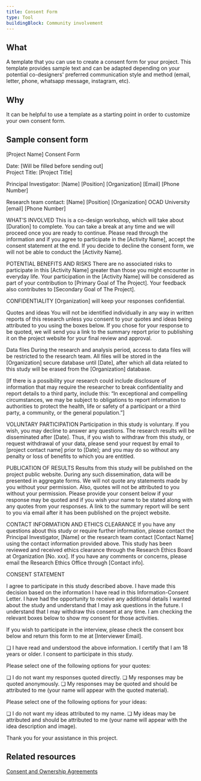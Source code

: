 ```yaml
---
title: Consent Form
type: Tool
buildingBlock: Community involvement
---
```

## What

A template that you can use to create a consent form for your project. This template provides sample text and can be adapted depending on your potential co-designers' preferred communication style and method (email, letter, phone, whatsapp message, instagram, etc).

## Why

It can be helpful to use a template as a starting point in order to customize your own consent form.

## Sample consent form

[Project Name] Consent Form
 
Date: [Will be filled before sending out] 	
Project Title: [Project Title]
 
Principal Investigator: 
[Name] 
[Position]
[Organization]
[Email]
[Phone Number]

Research team contact:
[Name]
[Position]
[Organization]
OCAD University
[email]
[Phone Number] 


WHAT’S INVOLVED
This is a co-design workshop, which will take about [Duration] to complete. You can take a break at any time and we will proceed once you are ready to continue. Please read through the information and if you agree to participate in the [Activity Name], accept the consent statement at the end. If you decide to decline the consent form, we will not be able to conduct the [Activity Name].

POTENTIAL BENEFITS AND RISKS
There are no associated risks to participate in this [Activity Name] greater than those you might encounter in everyday life. Your participation in the [Activity Name] will be considered as part of your contribution to [Primary Goal of The Project]. Your feedback also contributes to [Secondary Goal of The Project].  

CONFIDENTIALITY
[Organization] will keep your responses confidential. 

Quotes and ideas
You will not be identified individually in any way in written reports of this research unless you consent to your quotes and ideas being attributed to you using the boxes below. If you chose for your response to be quoted, we will send you a link to the summary report prior to publishing it on the project website for your final review and approval. 

Data files
During the research and analysis period, access to data files will be restricted to the research team. All files will be stored in the [Organization] secure database until [Date], after which all data related to this study will be erased from the [Organization] database. 

[If there is a possibility your research could include disclosure of information that may require the researcher to break confidentiality and report details to a third party, include this: “In exceptional and compelling circumstances, we may be subject to obligations to report information to authorities to protect the health, life or safety of a participant or a third party, a community, or the general population.”]

VOLUNTARY PARTICIPATION
Participation in this study is voluntary. If you wish, you may decline to answer any questions. The research results will be disseminated after [Date]. Thus, if you wish to withdraw from this study, or request withdrawal of your data, please send your request by email to [project contact name] prior to [Date]; and you may do so without any penalty or loss of benefits to which you are entitled. 

PUBLICATION OF RESULTS
Results from this study will be published on the project public website. During any such dissemination, data will be presented in aggregate forms. We will not quote any statements made by you without your permission. Also, quotes will not be attributed to you without your permission. Please provide your consent below if your response may be quoted and if you wish your name to be stated along with any quotes from your responses. A link to the summary report will be sent to you via email after it has been published on the project website.

CONTACT INFORMATION AND ETHICS CLEARANCE
If you have any questions about this study or require further information, please contact the Principal Investigator, [Name] or the research team contact [Contact Name] using the contact information provided above. This study has been reviewed and received ethics clearance through the Research Ethics Board at Organization [No. xxx]. If you have any comments or concerns, please email the Research Ethics Office through [Contact info].


CONSENT STATEMENT

I agree to participate in this study described above. I have made this decision based on the information I have read in this Information-Consent Letter.  I have had the opportunity to receive any additional details I wanted about the study and understand that I may ask questions in the future. I understand that I may withdraw this consent at any time. I am checking the relevant boxes below to show my consent for those activities.


If you wish to participate in the interview, please check the consent box below and return this form to me at [Interviewer Email].

❏	I have read and understood the above information. I certify that I am 18 years or older. I consent to participate in this study.

Please select one of the following options for your quotes:

❏	I do not want my responses quoted directly.
❏	My responses may be quoted anonymously.
❏	My responses may be quoted and should be attributed to me (your name will appear with the quoted material).

Please select one of the following options for your ideas:

❏	I do not want my ideas attributed to my name.
❏	My ideas may be attributed and should be attributed to me (your name will appear with the idea description and image).


Thank you for your assistance in this project. 



## Related resources

[Consent and Ownership Agreements](/resources/Consent-and-Ownership-Agreements/)